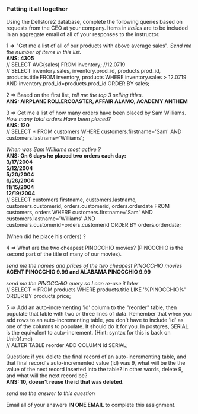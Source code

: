 ### Putting it all together

Using the Dellstore2 database, complete the following queries based on requests from the CEO at your company.
Items in *italics* are to be included in an aggregate email of all of your responses to the instructor.

1 => "Get me a list of all of our products with above average sales".
*Send me the number of items in this list.*   
**ANS: 4305**  
// SELECT AVG(sales) FROM inventory; //12.0719  
// SELECT inventory.sales, inventory.prod_id, products.prod_id, products.title FROM inventory, products WHERE inventory.sales > 12.0719 AND inventory.prod_id=products.prod_id ORDER BY sales;

2 => Based on the first list, *tell me the top 3 selling titles*.  
**ANS: AIRPLANE ROLLERCOASTER, AFFAIR ALAMO, ACADEMY ANTHEM**

3 => Get me a list of how many orders have been placed by Sam Williams.
*How many total orders Have been placed?*  
**ANS: 120**  
// SELECT * FROM customers WHERE customers.firstname='Sam' AND customers.lastname='Williams';

*When was Sam Williams most active ?*   
**ANS: On 6 days he placed two orders each day:  
3/17/2004  
5/12/2004  
5/20/2004  
6/26/2004  
11/15/2004  
12/19/2004**   
// SELECT customers.firstname, customers.lastname, customers.customerid, orders.customerid, orders.orderdate FROM customers, orders WHERE customers.firstname='Sam' AND customers.lastname='Williams' AND customers.customerid=orders.customerid ORDER BY orders.orderdate;

(When did he place his orders) ?

4 => What are the two cheapest PINOCCHIO movies? (PINOCCHIO is the second part of the title of many of our movies).

*send me the names and prices of the two cheapest PINOCCHIO movies*  
**AGENT PINOCCHIO 9.99 and ALABAMA PINOCCHIO 9.99**

*send me the PINOCCHIO query so I can re-use it later*  
// SELECT * FROM products WHERE products.title LIKE '%PINOCCHIO%' ORDER BY products.price;

 5 => Add an auto-incrementing 'id' column to the "reorder" table, then populate that table
with two or three lines of data. Remember that when you add rows to an auto-incrementing table,
you don't have to include 'id' as one of the columns to populate. It should do it for you.
In postgres,  SERIAL is the equivalent to auto-increment.
(Hint: syntax for this is back on Unit01.md)  
// ALTER TABLE reorder ADD COLUMN id SERIAL;

Question:  if you delete the final record of an auto-incrementing table, and that final record's auto-incremented
value (id) was 9, what will be the the value of the next record inserted into the table?  In other words, delete 9,
and what will the next record be?   
**ANS: 10, doesn't reuse the id that was deleted.**

*send me the answer to this question*

Email all of your answers **IN ONE EMAIL** to complete this assignment.
